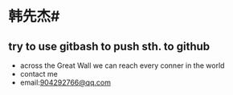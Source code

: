 
# 韩先杰#
## try to use gitbash to push sth. to github 
- across the Great Wall we can reach every conner in the world
- contact me
- email:904292766@qq.com
